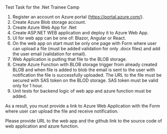 Test Task for the .Net Trainee Camp

1. Register an account on Azure portal (https://portal.azure.com/).
2. Create Azure Blob storage account.
3. Create Azure Web App for .Net
4. Create ASP.NET WEB application and deploy it to Azure Web App.
5. UI for web app can be one of: Blazor, Angular or React.
6. On the web app on start must be only one page with Form where user can upload a file (must be added validation for only .docx files) and add the user email (validation for email).
7. Web Application is putting that file to the BLOB storage.
8. Create Azure Function with BLOB storage trigger from already created BLOB and when file is added to blob the email is sent to the user with notification the file is successfully uploaded. The URL to the file must be secured with SAS token on the BLOD storage. SAS token must be valid only for 1 hour.
9. Unit tests for backend logic of web app and azure function must be added.

As a result, you must provide a link to Azure Web Application with the Form where user can upload the file and receive notification.

Please provide URL to the web app and the github link to the source code of web application and azure function.
